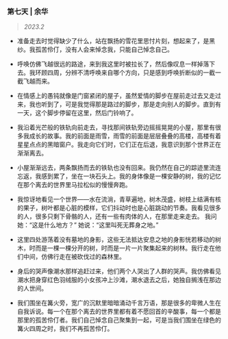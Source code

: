 ### 第七天 | 余华<!-- {docsify-ignore} -->

> *2023.2*

- 准备走去时觉得缺少了什么，站在飘扬的雪花里思忖片刻，想起来了，是黑纱。我孤苦伶仃，没有人会来悼念我，只能自己悼念自己。

- 呼唤仿佛飞越很远的路途，来到我这里时被拉长了，然后像叹息一样掉落下去。我环顾四周，分辨不清呼唤来自哪个方向，只是感到呼唤折断似的一截一截飞越而来。

- 在情感上的愚钝就像是门窗紧闭的屋子，虽然爱情的脚步在屋前走过去又走过来，我也听到了，可是我觉得那是路过的脚步，那是走向别人的脚步。直到有一天，这个脚步停留在这里，然后门铃响了。

- 我沿着光芒般的铁轨向前走去，寻找那间铁轨旁边摇摇晃晃的小屋，那里有很多我成长的故事。我的前面是雨雪，雨雪的前面是层层叠叠的高楼，高楼有着星星点点的黑暗窗户。我走向它们时，它们正在后退，我意识到那个世界正在渐渐离去。

- 小屋渐渐远去，两条飘扬而去的铁轨也没有回来。我仍然在自己的踪迹里流连忘返，我感到累了，坐在一块石头上。我的身体像是一棵安静的树，我的记忆在那个离去的世界里马拉松似的慢慢奔跑。

- 我惊讶地看见一个世界——水在流淌，青草遍地，树木茂盛，树枝上结满有核的果子，树叶都是心脏的模样，它们抖动时也是心脏跳动的节奏。我看见很多的人，很多只剩下骨骼的人，还有一些有肉体的人，在那里走来走去。 我问她：“这是什么地方？” 她说：“这里叫死无葬身之地。”

- 这里四处游荡着没有墓地的身影，这些无法抵达安息之地的身影恍若移动的树木，时而是一棵一棵分开的树，时而是一片一片聚集起来的树林。我行走在他们中间，仿佛行走在被砍伐过的森林里。

- 身后的哭声像潮水那样追赶过来，他们两个人哭出了人群的哭声。我仿佛看见潮水把身穿红色羽绒服的小女孩冲上沙滩，潮水退去之后，她独自搁浅在那边的人世间。

- 我们围坐在篝火旁，宽广的沉默里暗暗涌动千言万语，那是很多的卑微人生在自我诉说。每一个在那个离去的世界里都有着不愿回首的辛酸事，每一个都是那里的孤苦伶仃者。我们自己悼念自己聚集到一起，可是当我们围坐在绿色的篝火四周之时，我们不再孤苦伶仃。